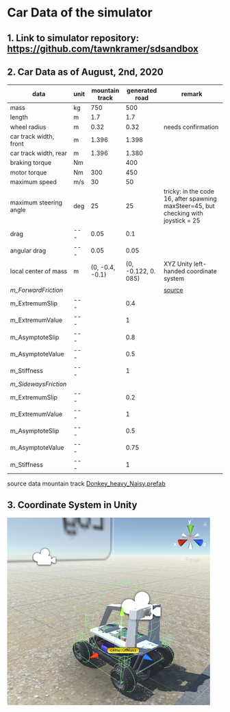 # Car Data of the simulator

## 1. Link to simulator repository: https://github.com/tawnkramer/sdsandbox

## 2. Car Data as of August, 2nd, 2020

| data                   | unit | mountain track | generated road      | remark             |
|------------------------|------|----------------|---------------------|--------------------|     
| mass                   | kg   | 750            | 500                 |                    |
| length                 | m    | 1.7            | 1.7                 |                    |
| wheel radius           | m    | 0.32           | 0.32                | needs confirmation |
| car track width, front | m    | 1.396          | 1.398               |                    |
| car track width, rear  | m    | 1.396          | 1.380               |                    |
| braking torque         | Nm   |                | 400                 |                    |
| motor torque           | Nm   | 300            | 450                 |                    |
| maximum speed          | m/s  | 30             | 50                  |                    |
| maximum steering angle | deg  | 25             | 25                  | tricky: in the code 16, after spawning maxSteer=45, but checking with joystick = 25 |
| drag                   | ---  | 0.05           | 0.1                 |                    |
| angular drag           | ---  | 0.05           | 0.05                |                    |
| local center of mass   | m    | (0, -0.4, -0.1)| (0, -0.122, 0. 085) | XYZ Unity left-handed coordinate system |
|                        |      |                |                     |                    |
| *m_ForwardFriction*    |      |                |                     | [source](https://github.com/tawnkramer/sdsandbox/blob/fecf2f64c11a82f9b088ccbf0f734dfd6d8dea3c/sdsim/Assets/Prefabs/car.prefab) |
| m_ExtremumSlip         | ---  |                | 0.4                 |                    |
| m_ExtremumValue        | ---  |                | 1                   |                    |
| m_AsymptoteSlip        | ---  |                | 0.8                 |                    |
| m_AsymptoteValue       | ---  |                | 0.5                 |                    |
| m_Stiffness            | ---  |                | 1                   |                    |
| *m_SidewaysFriction*   |      |                |                     |                    |     
| m_ExtremumSlip         | ---  |                | 0.2                 |                    |
| m_ExtremumValue        | ---  |                | 1                   |                    |
| m_AsymptoteSlip        | ---  |                | 0.5                 |                    |
| m_AsymptoteValue       | ---  |                | 0.75                |                    |
| m_Stiffness            | ---  |                | 1                   |                    |

source data mountain track [Donkey_heavy_Naisy.prefab](https://github.com/tawnkramer/sdsandbox/blob/c0118fd7a52a865dba6d1bc50568c5dcfabf716f/sdsim/Assets/Prefabs/Donkey_heavy_Naisy.prefab)


## 3. Coordinate System in Unity

![Unity Coordinate System](https://github.com/connected-autonomous-mobility/40-VirtualRacing/blob/master/simulator-car-data/Unity-Donkey-CoordinateSystem.png)
